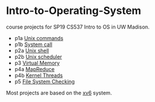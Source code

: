 # Intro-to-Operating-System
course projects for SP19 CS537 Intro to OS in UW Madison.

- p1a [Unix commands](http://pages.cs.wisc.edu/~shivaram/cs537-sp19/p1a.html)
- p1b [System call](http://pages.cs.wisc.edu/~shivaram/cs537-sp19/p1b.html)
- p2a [Unix shell](http://pages.cs.wisc.edu/~shivaram/cs537-sp19/p2a.html)
- p2b [Unix scheduler](http://pages.cs.wisc.edu/~shivaram/cs537-sp19/p2b.html)
- p3  [Virtual Memory](http://pages.cs.wisc.edu/~shivaram/cs537-sp19/p3.html)
- p4a [MapReduce](http://pages.cs.wisc.edu/~shivaram/cs537-sp19/p4a.html)
- p4b [Kernel Threads](http://pages.cs.wisc.edu/~shivaram/cs537-sp19/p4b.html)
- p5  [File System Checking](http://pages.cs.wisc.edu/~shivaram/cs537-sp19/p5.html)

Most projects are based on  the [xv6](https://pdos.csail.mit.edu/6.828/2014/xv6.html) system.
